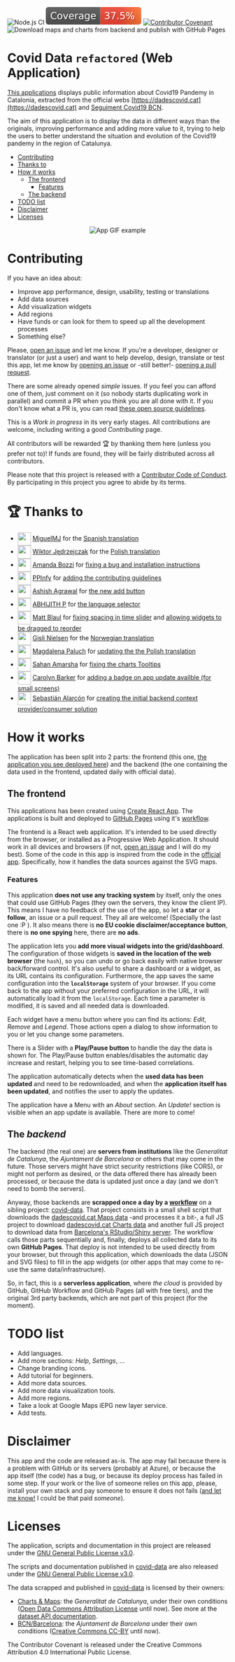 ![Node.js CI](https://github.com/emibcn/covid/workflows/Node.js%20CI/badge.svg)
![Coverage](https://raw.githubusercontent.com/emibcn/covid/badges/master/test-coverage.svg)
[![Contributor Covenant](https://img.shields.io/badge/Contributor%20Covenant-v2.0%20adopted-ff69b4.svg)](code_of_conduct.md)
![Download maps and charts from backend and publish with GitHub Pages](https://github.com/emibcn/covid-data/workflows/Download%20maps%20and%20charts%20from%20backend%20and%20publish%20with%20GitHub%20Pages/badge.svg)

# Covid Data `refactored` (Web Application)

[This applications](https://emibcn.github.io/covid) displays public information about Covid19 Pandemy in Catalonia, extracted from the official webs [https://dadescovid.cat](https://dadescovid.cat) and [Seguiment Covid19 BCN](https://dades.ajuntament.barcelona.cat/seguiment-covid19-bcn/).

The aim of this application is to display the data in different ways than the originals, improving performance and adding more value to it, trying to help the users to better understand the situation and evolution of the Covid19 pandemy in the region of Catalunya.

- [Contributing](#contributing)
- [Thanks to](#trophy-thanks-to)
- [How it works](#how-it-works)
  - [The frontend](#the-frontend)
    - [Features](#features)
  - [The backend](#the-backend)
- [TODO list](#todo-list)
- [Disclaimer](#disclaimer)
- [Licenses](#licenses)

<p align="center">
  <img src="https://github.com/emibcn/covid/raw/badges/images/covid-data-example-02.gif" alt="App GIF example" style="max-width:80%;">
</p>

# Contributing

If you have an idea about:
- Improve app performance, design, usability, testing or translations
- Add data sources
- Add visualization widgets
- Add regions
- Have funds or can look for them to speed up all the development processes
- Something else?

Please, [open an issue](https://github.com/emibcn/covid/issues) and let me know. If you're a developer, designer or translator (or just a user) and want to help develop, design, translate or test this app, let me know by [opening an issue](https://github.com/emibcn/covid/issues) or -still better!- [opening a pull request](https://github.com/emibcn/covid/pulls).

There are some already opened _simple_ issues. If you feel you can afford one of them, just comment on it (so nobody starts duplicating work in parallel) and commit a PR when you think you are all done with it. If you don't know what a PR is, you can read [these open source guidelines](https://www.digitalocean.com/community/tutorial_series/an-introduction-to-open-source).

This is a _Work in progress_ in its very early stages. All contributions are welcome, including writing a good _Contributing_ page.

All contributors will be rewarded :trophy: by thanking them here (unless you prefer not to)! If funds are found, they will be fairly distributed across all contributors.

Please note that this project is released with a [Contributor Code of Conduct](./CODE_OF_CONDUCT.md). By participating in this project you agree to abide by its terms.

# :trophy: Thanks to

- [<img align="center" width="30px" height="30px" src="https://avatars2.githubusercontent.com/u/37369782?s=30&u=e45dece2e5b8aadb65b9b191bc12c46f60ad0512&v=4" />](https://github.com/MiguelMJ) [MiguelMJ](https://github.com/MiguelMJ) for the [Spanish translation](https://github.com/emibcn/covid/blob/master/app/src/i18n/es-es.lang.js)
- [<img align="center" width="30px" height="30px" src="https://avatars3.githubusercontent.com/u/163973?s=30&u=e45dece2e5b8aadb65b9b191bc12c46f60ad0512&v=4" />](https://github.com/wikiyu) [Wiktor Jędrzejczak](https://github.com/wikiyu) for the [Polish translation](https://github.com/emibcn/covid/pull/7)
- [<img align="center" width="30px" height="30px" src="https://avatars3.githubusercontent.com/u/11623748?s=30&u=20e48d6c8a6768d22ae2b46ffc0d3e70139853c3&v=4" />](https://github.com/mandy6720) [Amanda Bozzi](https://github.com/mandy6720) for [fixing a bug and installation instructions](https://github.com/emibcn/covid/pull/16)
- [<img align="center" width="30px" height="30px" src="https://avatars3.githubusercontent.com/u/56343352?s=30&u=64eed100b40eb180a4e7c2cf78c4219485623dca&v=4" />](https://github.com/PPInfy) [PPInfy](https://github.com/PPInfy) for [adding the contributing guidelines](https://github.com/emibcn/covid/pull/14)
- [<img align="center" width="30px" height="30px" src="https://avatars0.githubusercontent.com/u/7333996?s=30&u=9dd0ebe05defb28c187d99f6103f151cbaa87c9b&v=4" />](https://github.com/ashish979) [Ashish Agrawal](https://github.com/ashish979) for [the new add button](https://github.com/emibcn/covid/pull/22)
- [<img align="center" width="30px" height="30px" src="https://avatars2.githubusercontent.com/u/9048589?s=30&u=b8f6c7a9e1bd533e193887d86213f9575be48511&v=4" />](https://github.com/Abhijith126) [ABHIJITH P](https://github.com/Abhijith126) for [the language selector](https://github.com/emibcn/covid/pull/19)
- [<img align="center" width="30px" height="30px" src="https://avatars0.githubusercontent.com/u/32026169?s=30&u=08af20f6f590dded67a97d4c17efcd0c97e5d43a&v=4" />](https://github.com/mblaul) [Matt Blaul](https://github.com/mblaul) for [fixing spacing in time slider](https://github.com/emibcn/covid/pull/21) and [allowing widgets to be dragged to reorder](https://github.com/emibcn/covid/pull/45)
- [<img align="center" width="30px" height="30px" src="https://avatars2.githubusercontent.com/u/17725274?s=30&v=4" />](https://github.com/GisliNielsen) [Gisli Nielsen](https://github.com/GisliNielsen) for the [Norwegian translation](https://github.com/emibcn/covid/pull/27)
- [<img align="center" width="30px" height="30px" src="https://avatars3.githubusercontent.com/u/49305201?s=30&v=4" />](https://github.com/magdalenapaluch) [Magdalena Paluch](https://github.com/magdalenapaluch) for [updating the the Polish translation](https://github.com/emibcn/covid/pull/29)
- [<img align="center" width="30px" height="30px" src="https://avatars0.githubusercontent.com/u/60227056?s=30&u=08d7a234130d88ca31069c082e6be8a7badae1e1&v=4" />](https://github.com/SahanAmarsha) [Sahan Amarsha](https://github.com/SahanAmarsha) for [fixing the charts Tooltips](https://github.com/emibcn/covid/pull/30)
- [<img align="center" width="30px" height="30px" src="https://avatars0.githubusercontent.com/u/57956571?s=30&v=4" />](https://github.com/carbarsoft) [Carolyn Barker](https://github.com/carbarsoft) for [adding a badge on app update availble (for small screens)](https://github.com/emibcn/covid/pull/36)
- [<img align="center" width="30px" height="30px" src="https://avatars3.githubusercontent.com/u/17778665?s=30&u=48e284590947651fccb9cce00363b831b6240301&v=4" />](https://github.com/sebas-alarconr) [Sebastián Alarcón](https://github.com/sebas-alarconr) for [creating the initial backend context provider/consumer solution](https://github.com/emibcn/covid/pull/37)

# How it works

The application has been split into 2 parts: the frontend (this one, [the application you see deployed here](https://emibcn.github.io/covid)) and the backend (the one containing the data used in the frontend, updated daily with official data).

## The frontend

This applications has been created using [Create React App](https://create-react-app.dev/). The applications is built and deployed to [GitHub Pages](https://emibcn.github.io/covid) using it's [workflow](./.github/workflows/node.js.yml).

The frontend is a React web application. It's intended to be used directly from the browser, or installed as a Progressive Web Application. It should work in all devices and browsers (if not, [open an issue](https://github.com/emibcn/covid/issues) and I will do my best). Some of the code in this app is inspired from the code in the [official app](https://dadescovid.cat). Specifically, how it handles the data sources against the SVG maps.

### Features

This application **does not use any tracking system** by itself, only the ones that could use GitHub Pages (they own the servers, they know the client IP). This means I have no feedback of the use of the app, so let a **star** or a **follow**, an issue or a pull request. They all are welcome! (Specially the last one :P ). It also means there is **no EU cookie disclaimer/acceptance button**, there is **no one spying** here, there are **no ads**.

The application lets you **add more visual widgets into the grid/dashboard**. The configuration of those widgets is **saved in the location of the web browser** (the `hash`), so you can undo or go back easily with native browser back/forward control. It's also useful to share a dashboard or a widget, as its URL contains its configuration. Furthermore, the app saves the same configuration into the **`localStorage`** system of your browser. If you come back to the app without your preferred configuration in the URL, it will automatically load it from the `localStorage`. Each time a parameter is modified, it is saved and all needed data is downloaded.

Each widget have a menu button where you can find its actions: _Edit_, _Remove_ and _Legend_. Those actions open a dialog to show information to you or let you change some parameters.

There is a Slider with a **Play/Pause button** to handle the day the data is shown for. The Play/Pause button enables/disables the automatic day increase and restart, helping you to see time-based correlations.

The application automatically detects when the **used data has been updated** and need to be redownloaded, and when the **application itself has been updated**, and notifies the user to apply the updates.

The application have a Menu with an _About_ section. An _Update!_ section is visible when an app update is available. There are more to come!

## The _backend_

The backend (the real one) are **servers from institutions** like the _Generalitat de Catalunya_, the _Ajuntament de Barcelona_ or others that may come in the future. Those servers might have strict security restrictions (like CORS), or might not perform as desired, or the data offered there has already been processed, or because the data is updated just once a day (and we don't need to bomb the servers).

Anyway, those backends are **scrapped once a day by a [workflow](https://github.com/emibcn/covid-data/blob/master/.github/workflows/get-maps-and-charts.yml)** on a sibling project: [covid-data](https://github.com/emibcn/covid-data). That project consists in a small shell script that downloads the [dadescovid.cat Maps data](https://github.com/emibcn/covid-data/tree/master/bin) -and processes it a bit-, a full JS project to download [dadescovid.cat Charts data](https://github.com/emibcn/covid-data/tree/master/charts) and another full JS project to download data from [Barcelona's RStudio/Shiny server](https://github.com/emibcn/covid-data/tree/master/bcn). The workflow calls those parts sequentially and, finally, deploys all collected data to its own **GitHub Pages**. That deploy is not intended to be used directly from your browser, but through this application, which downloads the data (JSON and SVG files) to fill in the app widgets (or other apps that may come to re-use the same data/infrastructure).

So, in fact, this is a **serverless application**, where _the cloud_ is provided by GitHub, GitHub Workflow and GitHub Pages (all with free tiers), and the original 3rd party backends, which are not part of this project (for the moment).

# TODO list

- Add languages.
- Add more sections: _Help_, _Settings_, ...
- Change branding icons.
- Add tutorial for beginners.
- Add more data sources.
- Add more data visualization tools.
- Add more regions.
- Take a look at Google Maps iEPG new layer service.
- Add tests.

# Disclaimer

This app and the code are released as-is. The app may fail because there is a problem with GitHub or its servers (probably at Azure), or because the app itself (the code) has a bug, or because its deploy process has failed in some step. If your work or the live of someone relies on this app, please, install your own stack and pay someone to ensure it does not fails ([and let me know!](https://github.com/emibcn/covid/issues) I could be that paid _someone_).

# Licenses

The application, scripts and documentation in this project are released under the [GNU General Public License v3.0](https://github.com/emibcn/covid/blob/master/LICENSE).

The scripts and documentation published in [covid-data](/emibcn/covid-data) are also released under the [GNU General Public License v3.0](https://github.com/emibcn/crypt-disk-image/blob/master/LICENSE).

The data scrapped and published in [covid-data](/emibcn/covid-data) is licensed by their owners:
- [Charts & Maps](https://dadescovid.cat): the _Generalitat de Catalunya_, under their own conditions ([Open Data Commons Attribution License](http://opendatacommons.org/licenses/by/1.0/) until now). See more at the [dataset API documentation](https://analisi.transparenciacatalunya.cat/Salut/Dades-setmanals-de-COVID-19-per-comarca/jvut-jxu8).
- [BCN/Barcelona](https://dades.ajuntament.barcelona.cat/seguiment-covid19-bcn): the _Ajuntament de Barcelona_ under their own conditions ([Creative Commons CC-BY](https://creativecommons.org/licenses/by/2.0/) until now).

The Contributor Covenant is released under the Creative Commons Attribution 4.0 International Public License.
